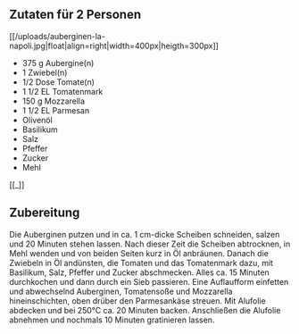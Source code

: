 ## Zutaten für 2 Personen
[[/uploads/auberginen-la-napoli.jpg|float|align=right|width=400px|heigth=300px]]

- 375 g 	Aubergine(n)
- 1  	Zwiebel(n)
- 1/2 Dose 	Tomate(n)
- 1 1/2 EL 	Tomatenmark
- 150 g 	Mozzarella
- 1 1/2 EL 	Parmesan
- Olivenöl
- Basilikum
- Salz
- Pfeffer
- Zucker
- Mehl

[[_]]

## Zubereitung

Die Auberginen putzen und in ca. 1 cm-dicke Scheiben schneiden, salzen und 20 Minuten stehen lassen. Nach dieser Zeit die Scheiben abtrocknen, in Mehl wenden und von beiden Seiten kurz in Öl anbräunen.
Danach die Zwiebeln in Öl andünsten, die Tomaten und das Tomatenmark dazu, mit Basilikum, Salz, Pfeffer und Zucker abschmecken. Alles ca. 15 Minuten durchkochen und dann durch ein Sieb passieren.
Eine Auflaufform einfetten und abwechselnd Auberginen, Tomatensoße und Mozzarella hineinschichten, oben drüber den Parmesankäse streuen. Mit Alufolie abdecken und bei 250°C ca. 20 Minuten backen.
Anschließen die Alufolie abnehmen und nochmals 10 Minuten gratinieren lassen. 